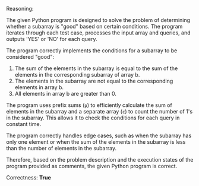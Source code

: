 Reasoning:

The given Python program is designed to solve the problem of determining whether a subarray is "good" based on certain conditions. The program iterates through each test case, processes the input array and queries, and outputs 'YES' or 'NO' for each query.

The program correctly implements the conditions for a subarray to be considered "good":

1.  The sum of the elements in the subarray is equal to the sum of the elements in the corresponding subarray of array b.
2.  The elements in the subarray are not equal to the corresponding elements in array b.
3.  All elements in array b are greater than 0.

The program uses prefix sums (`p`) to efficiently calculate the sum of elements in the subarray and a separate array (`c`) to count the number of 1's in the subarray. This allows it to check the conditions for each query in constant time.

The program correctly handles edge cases, such as when the subarray has only one element or when the sum of the elements in the subarray is less than the number of elements in the subarray.

Therefore, based on the problem description and the execution states of the program provided as comments, the given Python program is correct.

Correctness: **True**